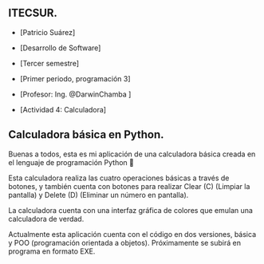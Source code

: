 ## ITECSUR.
- [Patricio Suárez]

- [Desarrollo de Software]

- [Tercer semestre]

- [Primer periodo, programación 3]
  
- [Profesor: Ing. @DarwinChamba ]

- [Actividad 4: Calculadora]
  

## Calculadora básica en Python.


Buenas a todos, esta es mi aplicación de una calculadora básica creada en el lenguaje de programación Python 📲


Esta calculadora realiza las cuatro operaciones básicas a través de botones, y también cuenta con botones para realizar Clear (C) (Limpiar la pantalla) y Delete (D) (Eliminar un número en pantalla).


La calculadora cuenta con una interfaz gráfica de colores que emulan una calculadora de verdad.


Actualmente esta aplicación cuenta con el código en dos versiones, básica y POO (programación orientada a objetos). Próximamente se subirá en programa en formato EXE.

